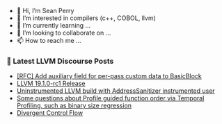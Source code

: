- 👋 Hi, I’m Sean Perry
- 👀 I’m interested in compilers (c++, COBOL, llvm)
- 🌱 I’m currently learning ...
- 💞️ I’m looking to collaborate on ...
- 📫 How to reach me ...

<!---
s66perry/s66perry is a ✨ special ✨ repository because its `README.md` (this file) appears on your GitHub profile.
You can click the Preview link to take a look at your changes.
--->
### 📕 Latest LLVM Discourse Posts

<!-- DISCOURSE-LLVM:START -->
- [[RFC] Add auxiliary field for per-pass custom data to BasicBlock](https://discourse.llvm.org/t/rfc-add-auxiliary-field-for-per-pass-custom-data-to-basicblock/80229?page=2#post_21)
- [LLVM 19.1.0-rc1 Release](https://discourse.llvm.org/t/llvm-19-1-0-rc1-release/80372#post_4)
- [Uninstrumented LLVM build with AddressSanitizer instrumented user](https://discourse.llvm.org/t/uninstrumented-llvm-build-with-addresssanitizer-instrumented-user/80563#post_4)
- [Some questions about Profile guided function order via Temporal Profiling, such as binary size regression](https://discourse.llvm.org/t/some-questions-about-profile-guided-function-order-via-temporal-profiling-such-as-binary-size-regression/80513#post_4)
- [Divergent Control Flow](https://discourse.llvm.org/t/divergent-control-flow/80423#post_17)
<!-- DISCOURSE-LLVM:END -->

